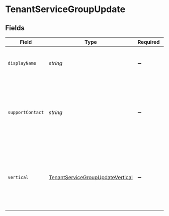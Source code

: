 # TenantServiceGroupUpdate


## Fields

| Field                                                                                              | Type                                                                                               | Required                                                                                           | Description                                                                                        | Example                                                                                            |
| -------------------------------------------------------------------------------------------------- | -------------------------------------------------------------------------------------------------- | -------------------------------------------------------------------------------------------------- | -------------------------------------------------------------------------------------------------- | -------------------------------------------------------------------------------------------------- |
| `displayName`                                                                                      | *string*                                                                                           | :heavy_minus_sign:                                                                                 | The tenant service group's display name.<br/>                                                      | Example TSG                                                                                        |
| `supportContact`                                                                                   | *string*                                                                                           | :heavy_minus_sign:                                                                                 | The email address of the person or organization that should<br/>be contacted for support of this TSG.<br/> | user@example.com                                                                                   |
| `vertical`                                                                                         | [TenantServiceGroupUpdateVertical](../../models/shared/tenantservicegroupupdatevertical.md)        | :heavy_minus_sign:                                                                                 | A token that identifies the business vertical supported by the SASE<br/>products managed by this TSG.<br/> | High Tech                                                                                          |